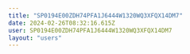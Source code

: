 ```yaml
---
title: "SP0194E00ZDH74PFA1J6444W1320WQ3XFQX14DM7"
date: 2024-02-26T08:32:16.615Z
user: SP0194E00ZDH74PFA1J6444W1320WQ3XFQX14DM7
layout: "users"
---
```

    
